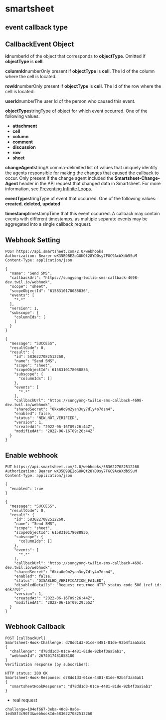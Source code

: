 # smartsheet

## event callback type

## CallbackEvent Object

**id**numberId of the object that corresponds to **objectType**. Omitted if **objectType** is **cell**.

**columnId**numberOnly present if **objectType** is **cell**. The Id of the column where the cell is located.

**rowId**numberOnly present if **objectType** is **cell**. The Id of the row where the cell is located.

**userId**numberThe user Id of the person who caused this event.

**objectType**stringType of object for which event occurred. One of the following values:

* **attachment**
* **cell**
* **column**
* **comment**
* **discussion**
* **row**
* **sheet**

**changeAgent**stringA comma-delimited list of values that uniquely identify the agents responsible for making the changes that caused the callback to occur. Only present if the change agent included the **Smartsheet-Change-Agent** header in the API request that changed data in Smartsheet. For more information, see [Preventing Infinite Loops](https://smartsheet-platform.github.io/api-docs/?shell#preventing-infinite-loops).

**eventType**stringType of event that occurred. One of the following values: **created**, **deleted**, **updated**

**timestamp**timestampTime that this event occurred. A callback may contain events with different timestamps, as multiple separate events may be aggregated into a single callback request.


## Webhook Setting

```
POST https://api.smartsheet.com/2.0/webhooks
Authorization: Bearer wX35B9BE2oGUKQt28YDOsy7FGC9AcWXdb5SuM
Content-Type: application/json

{
  "name": "Send SMS",
  "callbackUrl": "https://sungyong-twilio-sms-callback-4698-dev.twil.io/webhook",
  "scope": "sheet",
  "scopeObjectId": "6158310178088836",
  "events": [
    "*.*"
  ],
  "version": 1,
  "subscope": {
    "columnIds": [
    ]
  }
}
```

```
{
  "message": "SUCCESS",
  "resultCode": 0,
  "result": {
    "id": 5836227082512260,
    "name": "Send SMS",
    "scope": "sheet",
    "scopeObjectId": 6158310178088836,
    "subscope": {
      "columnIds": []
    },
    "events": [
      "*.*"
    ],
    "callbackUrl": "https://sungyong-twilio-sms-callback-4698-dev.twil.io/webhook",
    "sharedSecret": "6kxa0o9m2yan3uy7dly4o7dsn4",
    "enabled": false,
    "status": "NEW_NOT_VERIFIED",
    "version": 1,
    "createdAt": "2022-06-16T09:26:44Z",
    "modifiedAt": "2022-06-16T09:26:44Z"
  }
}
```

## Enable webhook

```
PUT https://api.smartsheet.com/2.0/webhooks/5836227082512260
Authorization: Bearer wX35B9BE2oGUKQt28YDOsy7FGC9AcWXdb5SuM
Content-Type: application/json

{
  "enabled": true
}
```

```
{
  "message": "SUCCESS",
  "resultCode": 0,
  "result": {
    "id": 5836227082512260,
    "name": "Send SMS",
    "scope": "sheet",
    "scopeObjectId": 6158310178088836,
    "subscope": {
      "columnIds": []
    },
    "events": [
      "*.*"
    ],
    "callbackUrl": "https://sungyong-twilio-sms-callback-4698-dev.twil.io/webhook",
    "sharedSecret": "6kxa0o9m2yan3uy7dly4o7dsn4",
    "enabled": false,
    "status": "DISABLED_VERIFICATION_FAILED",
    "disabledDetails": "Request returned HTTP status code 500 (ref id: enk7r0)",
    "version": 1,
    "createdAt": "2022-06-16T09:26:44Z",
    "modifiedAt": "2022-06-16T09:29:55Z"
  }
}
```

## Webhook Callback 

```
POST [callbackUrl]
Smartsheet-Hook-Challenge: d78dd1d3-01ce-4481-81de-92b4f3aa5ab1 
{ 
  "challenge": "d78dd1d3-01ce-4481-81de-92b4f3aa5ab1",
  "webhookId": 2674017481058180
}
Verification response (by subscriber):

HTTP status: 200 OK
Smartsheet-Hook-Response: d78dd1d3-01ce-4481-81de-92b4f3aa5ab1 
{
  "smartsheetHookResponse": "d78dd1d3-01ce-4481-81de-92b4f3aa5ab1"
}
```

- real request
```
challenge=104ef667-3eba-40c8-8a6e-1ed58f3c90f3&webhookId=5836227082512260

```